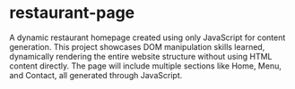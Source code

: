 # restaurant-page
A dynamic restaurant homepage created using only JavaScript for content generation. This project showcases DOM manipulation skills learned, dynamically rendering the entire website structure without using HTML content directly. The page will include multiple sections like Home, Menu, and Contact, all generated through JavaScript.
